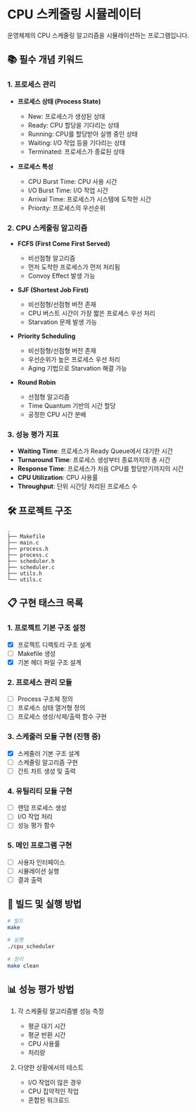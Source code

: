 # CPU 스케줄링 시뮬레이터

운영체제의 CPU 스케줄링 알고리즘을 시뮬레이션하는 프로그램입니다.

## 📚 필수 개념 키워드

### 1. 프로세스 관리
- **프로세스 상태 (Process State)**
  - New: 프로세스가 생성된 상태
  - Ready: CPU 할당을 기다리는 상태
  - Running: CPU를 할당받아 실행 중인 상태
  - Waiting: I/O 작업 등을 기다리는 상태
  - Terminated: 프로세스가 종료된 상태

- **프로세스 특성**
  - CPU Burst Time: CPU 사용 시간
  - I/O Burst Time: I/O 작업 시간
  - Arrival Time: 프로세스가 시스템에 도착한 시간
  - Priority: 프로세스의 우선순위

### 2. CPU 스케줄링 알고리즘
- **FCFS (First Come First Served)**
  - 비선점형 알고리즘
  - 먼저 도착한 프로세스가 먼저 처리됨
  - Convoy Effect 발생 가능

- **SJF (Shortest Job First)**
  - 비선점형/선점형 버전 존재
  - CPU 버스트 시간이 가장 짧은 프로세스 우선 처리
  - Starvation 문제 발생 가능

- **Priority Scheduling**
  - 비선점형/선점형 버전 존재
  - 우선순위가 높은 프로세스 우선 처리
  - Aging 기법으로 Starvation 해결 가능

- **Round Robin**
  - 선점형 알고리즘
  - Time Quantum 기반의 시간 할당
  - 공정한 CPU 시간 분배

### 3. 성능 평가 지표
- **Waiting Time**: 프로세스가 Ready Queue에서 대기한 시간
- **Turnaround Time**: 프로세스 생성부터 종료까지의 총 시간
- **Response Time**: 프로세스가 처음 CPU를 할당받기까지의 시간
- **CPU Utilization**: CPU 사용률
- **Throughput**: 단위 시간당 처리된 프로세스 수

## 🛠️ 프로젝트 구조

```
.
├── Makefile
├── main.c
├── process.h
├── process.c
├── scheduler.h
├── scheduler.c
├── utils.h
└── utils.c
```

## 📋 구현 태스크 목록

### 1. 프로젝트 기본 구조 설정 
- [x] 프로젝트 디렉토리 구조 설계
- [ ] Makefile 생성
- [x] 기본 헤더 파일 구조 설계

### 2. 프로세스 관리 모듈 
- [ ] Process 구조체 정의
- [ ] 프로세스 상태 열거형 정의
- [ ] 프로세스 생성/삭제/출력 함수 구현

### 3. 스케줄러 모듈 구현 (진행 중)
- [x] 스케줄러 기본 구조 설계
- [ ] 스케줄링 알고리즘 구현
- [ ] 간트 차트 생성 및 출력

### 4. 유틸리티 모듈 구현
- [ ] 랜덤 프로세스 생성
- [ ] I/O 작업 처리
- [ ] 성능 평가 함수

### 5. 메인 프로그램 구현
- [ ] 사용자 인터페이스
- [ ] 시뮬레이션 실행
- [ ] 결과 출력

## 🚀 빌드 및 실행 방법

```bash
# 빌드
make

# 실행
./cpu_scheduler

# 정리
make clean
```

## 📊 성능 평가 방법

1. 각 스케줄링 알고리즘별 성능 측정
   - 평균 대기 시간
   - 평균 반환 시간
   - CPU 사용률
   - 처리량

2. 다양한 상황에서의 테스트
   - I/O 작업이 많은 경우
   - CPU 집약적인 작업
   - 혼합된 워크로드

